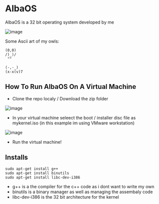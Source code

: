 # AlbaOS #
AlbaOS is a 32 bit operating system developed by me

![image](https://github.com/CamH04/AlbaOS/assets/104907445/0342bfcb-fbdf-4e46-b6c0-f127e1655e38)


Some Ascii art of my owls: 
```                
(0,0)
/)_)/
 ""

(-,-_)
(x-x(v)7

```

## How To Run AlbaOS On A Virtual Machine

+ Clone the repo localy / Download the zip folder

![image](https://github.com/CamH04/AlbaOS/assets/104907445/d822d2a2-9967-41ca-aab4-98f97f8d42ce)

+ In your virtual machine seleect the boot / installer disc file as mykernel.iso (in this example im using VMware workstation)

![image](https://github.com/CamH04/AlbaOS/assets/104907445/7ff1f85a-9976-4c50-8719-8a6796b16018)

+ Run the virtual machine!


## Installs

```
sudo apt-get install g++
sudo apt-get install binutils
sudo apt-get install libc-dev-i386

```

+ g++ is a the compiler for the c++ code as i dont want to write my own
+ binutils is a binary manager as well as managing the assembaly code
+ libc-dev-i386 is the 32 bit architecture for the kernel
